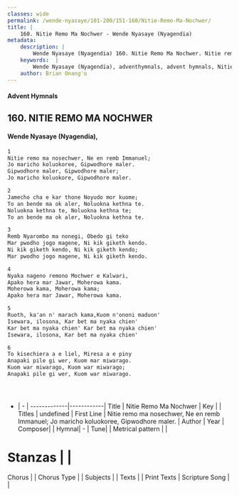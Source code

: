 ```yaml
---
classes: wide
permalink: /wende-nyasaye/101-200/151-160/Nitie-Remo-Ma-Nochwer/
title: |
    160. Nitie Remo Ma Nochwer - Wende Nyasaye (Nyagendia)
metadata:
    description: |
        Wende Nyasaye (Nyagendia) 160. Nitie Remo Ma Nochwer. Nitie remo ma nosechwer, Ne en remb Immanuel;  Jo maricho koluokoree, Gipwodhore maler.  Gipwodhore maler, Gipwodhore maler;  Jo maricho koluokore, Gipwodhore maler.  
    keywords:  |
        Wende Nyasaye (Nyagendia), adventhymnals, advent hymnals, Nitie Remo Ma Nochwer, Nitie remo ma nosechwer, Ne en remb Immanuel;  Jo maricho koluokoree, Gipwodhore maler. . 
    author: Brian Onang'o
---
```


#### Advent Hymnals
## 160. NITIE REMO MA NOCHWER
####  Wende Nyasaye (Nyagendia),

```txt
1
Nitie remo ma nosechwer, Ne en remb Immanuel; 
Jo maricho koluokoree, Gipwodhore maler. 
Gipwodhore maler, Gipwodhore maler; 
Jo maricho koluokore, Gipwodhore maler.

2
Jamecho cha e kar thone Noyudo mor kuome; 
To an bende ma ok aler, Noluokna kethna te. 
Noluokna kethna te, Noluokna kethna te; 
To an bende ma ok aler, Noluokna kethna te.

3
Remb Nyarombo ma nonegi, Obedo gi teko 
Mar pwodho jogo magene, Ni kik giketh kendo. 
Ni kik giketh kendo, Ni kik giketh kendo; 
Mar pwodho jogo magene, Ni kik giketh kendo.

4
Nyaka nageno remono Mochwer e Kalwari, 
Apako hera mar Jawar, Moherowa kama. 
Moherowa kama, Moherowa kama; 
Apako hera mar Jawar, Moherowa kama.

5
Ruoth, ka'an n' marach kama,Kuom n'ononi maduon'
Isewara, ilosona, Kar bet ma nyaka chien'
Kar bet ma nyaka chien' Kar bet ma nyaka chien'
Isewara, ilosona, Kar bet ma nyaka chien'

6
To kisechiera a e liel, Miresa a e piny 
Anapaki pile gi wer, Kuom mar miwarago. 
Kuom war miwarago, Kuom war miwarago; 
Anapaki pile gi wer, Kuom war miwarago.





```

- |   -  |
-------------|------------|
Title | Nitie Remo Ma Nochwer |
Key |  |
Titles | undefined |
First Line | Nitie remo ma nosechwer, Ne en remb Immanuel;  Jo maricho koluokoree, Gipwodhore maler.  |
Author | 
Year | 
Composer| |
Hymnal|  - |
Tune|  |
Metrical pattern | |
# Stanzas |  |
Chorus |  |
Chorus Type |  |
Subjects | |
Texts |  |
Print Texts | 
Scripture Song |  |
    
